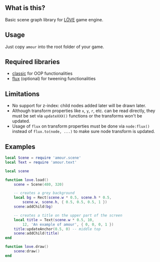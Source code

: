 ## What is this?

Basic scene graph library for [LÖVE](https://love2d.org/) game engine.

## Usage

Just copy `amour` into the root folder of your game.

## Required libraries

* [classic](https://github.com/rxi/classic/) for OOP functionalities
* [flux](https://github.com/rxi/flux) (optional) for tweening functionalities

## Limitations

* No support for z-index: child nodes added later will be drawn later.
* Although transform properties like `x`, `y`, `r`, etc. can be read directly, they must be set via `updateXXX()` functions or the transforms won't be updated.
* Usage of `flux` on transform properties must be done via `node:flux()` instead of `flux.to(node, ...)` to make sure node transform is updated.

## Examples

```lua
local Scene = require 'amour.scene'
local Text = require 'amour.text'

local scene

function love.load()
    scene = Scene(480, 320)

    -- creates a grey background
    local bg = Rect(scene.w * 0.5, scene.h * 0.5,
        scene.w, scene.h, { 0.5, 0.5, 0.5, 1 })
    scene:addChild(bg)

    -- creates a title on the upper part of the screen
    local title = Text(scene.w * 0.5, 10,
        12, 'An example of amour', { 0, 0, 0, 1 })
    title:updateAnchor(0.5, 0) -- middle top
    scene:addChild(title)
end

function love.draw()
    scene:draw()
end
```
